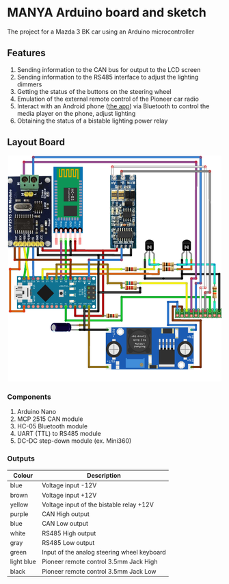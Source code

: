 # MANYA Arduino board and sketch
The project for a Mazda 3 BK car using an Arduino microcontroller

## Features
1. Sending information to the CAN bus for output to the LCD screen
2. Sending information to the RS485 interface to adjust the lighting dimmers
3. Getting the status of the buttons on the steering wheel
4. Emulation of the external remote control of the Pioneer car radio
5. Interact with an Android phone ([the app](https://github.com/porodzinskiy/manya-android-app)) via Bluetooth to control the media player on the phone, adjust lighting
6. Obtaining the status of a bistable lighting power relay

## Layout Board
<p align="center">
   <img src="https://github.com/porodzinskiy/manya-arduino-sketch/blob/main/manya_layout_board.jpg" width="500" title="Layout Board">
</p>

### Components
1. Arduino Nano
2. MCP 2515 CAN module
3. HC-05 Bluetooth module
4. UART (TTL) to RS485 module
5. DC-DC step-down module (ex. Mini360)

### Outputs
| Colour          | Description                                                     |
|---------------|-----------------------------------------------------------------|
| blue  	        | Voltage input -12V                           |
| brown  | Voltage input +12V                                      |
| yellow       | Voltage input of the bistable relay +12V                             |
| purple	   | CAN High output                                         |
| blue	   | CAN Low output                                   |
| white	   | RS485 High output                                              |
| gray	   | RS485 Low output          |
| green | Input of the analog steering wheel keyboard |
| light blue   | Pioneer remote control 3.5mm Jack High                                 |
| black   | Pioneer remote control 3.5mm Jack Low                                 |
